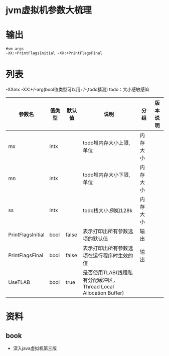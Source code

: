 # jvm虚拟机参数大梳理



# 输出
```shell
#vm args
-XX:+PrintFlagsInitial -XX:+PrintFlagsFinal
```



# 列表
-XXmx
-XX:+/-arg(bool值类型可以用+/-,todo猜测)
todo：大小感敏感嘛

|参数名|值类型|默认值|说明|分组|版本说明|
|---|---|---|---|---|---|
|mx|intx||todo堆内存大小上限,单位|内存大小||
|mn|intx||todo堆内存大小下限,单位|内存大小||
|ss|intx||todo栈大小,例如128k|内存大小||
|PrintFlagsInitial|bool|false|表示打印出所有参数选项的默认值|输出||
|PrintFlagsFinal|bool|false|表示打印出所有参数选项在运行程序时生效的值|输出||
|UseTLAB|bool|true|是否使用TLAB(线程私有分配缓冲区，Thread Local Allocation Buffer)


# 资料
## book
* 深入java虚拟机第三版